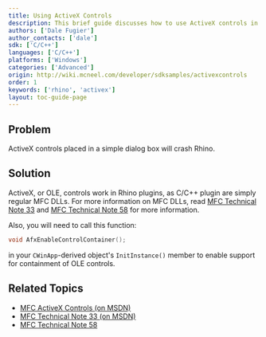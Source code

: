 ```yaml
---
title: Using ActiveX Controls
description: This brief guide discusses how to use ActiveX controls in C/C++ plugins.
authors: ['Dale Fugier']
author_contacts: ['dale']
sdk: ['C/C++']
languages: ['C/C++']
platforms: ['Windows']
categories: ['Advanced']
origin: http://wiki.mcneel.com/developer/sdksamples/activexcontrols
order: 1
keywords: ['rhino', 'activex']
layout: toc-guide-page
---
```


 
## Problem

ActiveX controls placed in a simple dialog box will crash Rhino.

## Solution

ActiveX, or OLE, controls work in Rhino plugins, as C/C++ plugin are simply regular MFC DLLs.  For more information on MFC DLLs, read [MFC Technical Note 33](http://msdn.microsoft.com/en-us/library/hw85e4bb(v=VS.80).aspx) and [MFC Technical Note 58](http://msdn.microsoft.com/en-us/library/ft1t4bbc(v=VS.80).aspx) for more information.

Also, you will need to call this function:

```cpp
void AfxEnableControlContainer();
```

in your `CWinApp`-derived object's `InitInstance()` member to enable support for containment of OLE controls.

## Related Topics

- [MFC ActiveX Controls (on MSDN)](https://msdn.microsoft.com/en-us/library/k194shk8(v=VS.80).aspx)
- [MFC Technical Note 33 (on MSDN)](http://msdn.microsoft.com/en-us/library/hw85e4bb(v=VS.80).aspx)
- [MFC Technical Note 58](http://msdn.microsoft.com/en-us/library/ft1t4bbc(v=VS.80).aspx)
